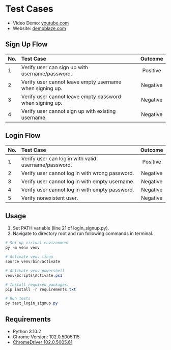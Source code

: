 # Test Cases

- Video Demo: [youtube.com](https://www.youtube.com/watch?v=jVasRJYOZ2Q)
- Website: [demoblaze.com](https://www.demoblaze.com)

## Sign Up Flow

| No. | Test Case                                                | Outcome  |
| :-- | :------------------------------------------------------- | :------: |
| 1   | Verify user can sign up with username/password.          | Positive |
| 2   | Verify user cannot leave empty username when signing up. | Negative |
| 3   | Verify user cannot leave empty password when signing up. | Negative |
| 4   | Verify user cannot sign up with existing username.       | Negative |

## Login Flow

| No. | Test Case                                            | Outcome  |
| :-- | :--------------------------------------------------- | :------: |
| 1   | Verify user can log in with valid username/password. | Positive |
| 2   | Verify user cannot log in with wrong password.       | Negative |
| 3   | Verify user cannot log in with empty username.       | Negative |
| 4   | Verify user cannot log in with empty password.       | Negative |
| 5   | Verify nonexistent user.                             | Negative |

## Usage

1. Set PATH variable (line 21 of login_signup.py).
2. Navigate to directory root and run following commands in terminal.

```powershell
# Set up virtual environment
py -m venv venv

# Activate venv linux
source venv/bin/activate

# Activate venv powershell
venv\Scripts\Activate.ps1

# Install required packages.
pip install -r requirements.txt

# Run tests
py test_login_signup.py

```

## Requirements

- Python 3.10.2
- Chrome Version: 102.0.5005.115
- [ChromeDriver 102.0.5005.61](https://chromedriver.chromium.org/downloads)
